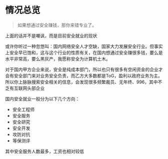 # 情况总览

> 如果想通过安全赚钱，那你来错专业了。

上面的话并不是嘲讽，而是目前安全就业的现状

或许你听过一种忽悠叫：国内网络安全人才空缺，国家大力发展安全行业。但事实上安全早已饱和，这与这个行业的性质有关，在国内想通过安全赚很多钱，要么是水平非常高，要么黑灰产，我愿称安全为计算机土木。

对于国内甲方企业来说，安全是纯成本部门，所以也只有很多有空闲资金的企业才会有安全部门来对业务安全负责，而乙方大多数都是ToG，盈利以政府业务为主。所以你上脉脉搜索安全相关的信息，会发现很多频繁裁员、无年终、996，其中不乏有互联网头部企业

国内安全就业一般分为以下几个方向：

* 安全工程师
* 安全服务
* 安全研究
* 安全开发
* 攻防对抗
* 等保测评

其中安全服务人数最多，工资也相对较低

